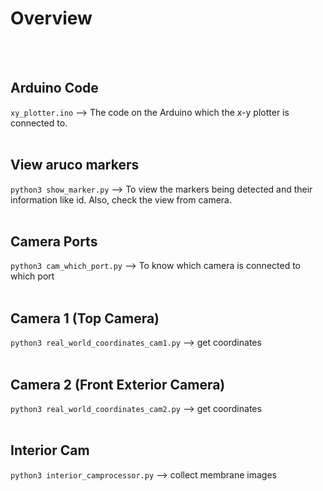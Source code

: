 # Overview
<br>
<br>

## Arduino Code 
`xy_plotter.ino`  --> The code on the Arduino which the x-y plotter is connected to. <br>
<br>

## View aruco markers
`python3 show_marker.py`  --> To view the markers being detected and their information like id. Also, check the view from camera. <br>
<br>

## Camera Ports 
`python3 cam_which_port.py`  --> To know which camera is connected to which port <br>
<br>

## Camera 1 (Top Camera)
`python3 real_world_coordinates_cam1.py`  --> get coordinates <br>
<br>

## Camera 2 (Front Exterior Camera)
`python3 real_world_coordinates_cam2.py`  --> get coordinates <br>
<br>

## Interior Cam
`python3 interior_camprocessor.py`  --> collect membrane images <br>